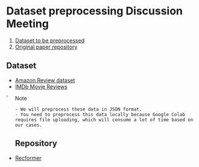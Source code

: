 # Dataset preprocessing Discussion Meeting

1. [Dataset to be preprocessed](#Dataset)
2. [Original paper repository](#Repository)

## Dataset 

- [Amazon Review dataset](https://cseweb.ucsd.edu/~jmcauley/datasets/amazon_v2/)
- [IMDb Movie Reviews](https://paperswithcode.com/dataset/imdb-movie-reviews)

<img align="left" src="https://user-images.githubusercontent.com/21071046/34905432-7103a7e6-f8ac-11e7-9db7-a33f288e131c.png" width="4%">Note

    - We will preprocess these data in JSON format.
    - You need to preprocess this data locally because Google Colab requires file uploading, which will consume a lot of time based on our cases.

## Repository

- [Recformer](https://github.com/JiachengLi1995/Recformer)

